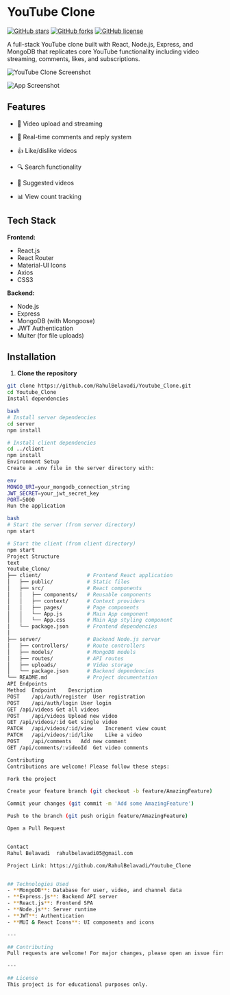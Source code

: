 # YouTube Clone

[![GitHub stars](https://img.shields.io/github/stars/RahulBelavadi/Youtube_Clone?style=social)](https://github.com/RahulBelavadi/Youtube_Clone/stargazers)
[![GitHub forks](https://img.shields.io/github/forks/RahulBelavadi/Youtube_Clone?style=social)](https://github.com/RahulBelavadi/Youtube_Clone/network/members)
[![GitHub license](https://img.shields.io/github/license/RahulBelavadi/Youtube_Clone)](https://github.com/RahulBelavadi/Youtube_Clone/blob/main/LICENSE)

A full-stack YouTube clone built with React, Node.js, Express, and MongoDB that replicates core YouTube functionality including video streaming, comments, likes, and subscriptions.

![YouTube Clone Screenshot](https://i.imgur.com/JqYeZ0l.png)

![App Screenshot](/client/public/images/screenshot.png)

## Features

- 🎥 Video upload and streaming
- 💬 Real-time comments and reply system
- 👍 Like/dislike videos
- 🔍 Search functionality

- 🔄 Suggested videos
- 📊 View count tracking

## Tech Stack

**Frontend:**
- React.js
- React Router
- Material-UI Icons
- Axios
- CSS3

**Backend:**
- Node.js
- Express
- MongoDB (with Mongoose)
- JWT Authentication
- Multer (for file uploads)

## Installation

1. **Clone the repository**
```bash
git clone https://github.com/RahulBelavadi/Youtube_Clone.git
cd Youtube_Clone
Install dependencies

bash
# Install server dependencies
cd server
npm install

# Install client dependencies
cd ../client
npm install
Environment Setup
Create a .env file in the server directory with:

env
MONGO_URI=your_mongodb_connection_string
JWT_SECRET=your_jwt_secret_key
PORT=5000
Run the application

bash
# Start the server (from server directory)
npm start

# Start the client (from client directory)
npm start
Project Structure
text
Youtube_Clone/
├── client/               # Frontend React application
│   ├── public/           # Static files
│   ├── src/              # React components
│   │   ├── components/   # Reusable components
│   │   ├── context/      # Context providers
│   │   ├── pages/        # Page components
│   │   └── App.js        # Main App component
│   │   └── App.css       # Main App styling component
│   └── package.json      # Frontend dependencies
│
├── server/               # Backend Node.js server
│   ├── controllers/      # Route controllers
│   ├── models/           # MongoDB models
│   ├── routes/           # API routes
│   ├── uploads/          # Video storage
│   └── package.json      # Backend dependencies
└── README.md             # Project documentation
API Endpoints
Method	Endpoint	Description
POST	/api/auth/register	User registration
POST	/api/auth/login	User login
GET	/api/videos	Get all videos
POST	/api/videos	Upload new video
GET	/api/videos/:id	Get single video
PATCH	/api/videos/:id/view	Increment view count
PATCH	/api/videos/:id/like	Like a video
POST	/api/comments	Add new comment
GET	/api/comments/:videoId	Get video comments

Contributing
Contributions are welcome! Please follow these steps:

Fork the project

Create your feature branch (git checkout -b feature/AmazingFeature)

Commit your changes (git commit -m 'Add some AmazingFeature')

Push to the branch (git push origin feature/AmazingFeature)

Open a Pull Request


Contact
Rahul Belavadi  rahulbelavadi05@gmail.com

Project Link: https://github.com/RahulBelavadi/Youtube_Clone


## Technologies Used
- **MongoDB**: Database for user, video, and channel data
- **Express.js**: Backend API server
- **React.js**: Frontend SPA
- **Node.js**: Server runtime
- **JWT**: Authentication
- **MUI & React Icons**: UI components and icons

---

## Contributing
Pull requests are welcome! For major changes, please open an issue first to discuss what you would like to change.

---

## License
This project is for educational purposes only.

